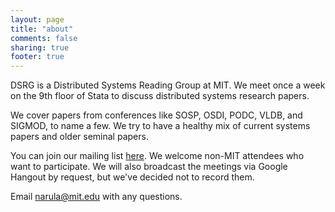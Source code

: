 ```yaml
---
layout: page
title: "about"
comments: false
sharing: true
footer: true
---
```


DSRG is a Distributed Systems Reading Group at MIT.  We meet once a
week on the 9th floor of Stata to discuss distributed systems research
papers.

We cover papers from conferences like SOSP, OSDI, PODC, VLDB, and
SIGMOD, to name a few.  We try to have a healthy mix of current
systems papers and older seminal papers.

You can join our mailing list
[here](https://lists.csail.mit.edu/mailman/listinfo/ds-reading).  We
welcome non-MIT attendees who want to participate.  We will also
broadcast the meetings via Google Hangout by request, but we've
decided not to record them.

Email narula@mit.edu with any questions.